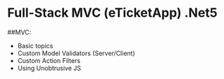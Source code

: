 # Full-Stack MVC (eTicketApp) .Net5


##MVC:

*	Basic topics
  *	Custom Model Validators (Server/Client)
  *	Custom Action Filters
  *	Using Unobtrusive JS
